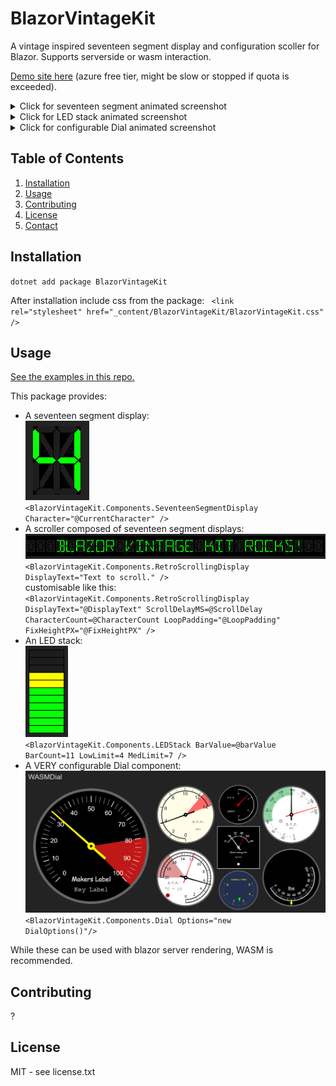 # BlazorVintageKit

A vintage inspired seventeen segment display and configuration scoller for Blazor. Supports serverside or wasm interaction.

<a href="https://blazorvintagekit-gjefahhff5dng7dg.uksouth-01.azurewebsites.net/">Demo site here</a> (azure free tier, might be slow or stopped if quota is exceeded).

<details>
  <summary>Click for seventeen segment animated screenshot</summary>
  <p> <img src="media/BVKSS.gif" alt="Seventeen Segment Scroller animation" /> </p>
</details>
<details>
  <summary>Click for LED stack animated screenshot</summary>
  <p> <img src="media/BVKLS.gif" alt="LED Stack animation" /> </p>
</details>
<details>
  <summary>Click for configurable Dial animated screenshot</summary>
  <p> <img src="media/BVKDial.gif" alt="Dial animation" /> </p>
</details>

## Table of Contents

1. [Installation](#installation)
2. [Usage](#usage)
3. [Contributing](#contributing)
4. [License](#license)
5. [Contact](#contact)

## Installation

<code>dotnet add package BlazorVintageKit</code>

After installation include css from the package:
<code> &lt;link rel="stylesheet" href="_content/BlazorVintageKit/BlazorVintageKit.css" /> </code>

## Usage
[See the examples in this repo.](https://github.com/BrettLaw/BlazorVintageKit/tree/dev/src/Examples/Examples.Client/Pages)

This package provides:

* A seventeen segment display:<br>
	<img src="media/SeventeenSegment.png" alt="Seventeen Segment Display" /><br>
	<code><BlazorVintageKit.Components.SeventeenSegmentDisplay Character="@CurrentCharacter" /></code>
* A scroller composed of seventeen segment displays:
	<img src="media/Scroller.png" alt="Seventeen Segment Scroller" /><br>
	<code><BlazorVintageKit.Components.RetroScrollingDisplay DisplayText="Text to scroll." /></code><br>
	customisable like this:<br>
	<code><BlazorVintageKit.Components.RetroScrollingDisplay DisplayText="@DisplayText" ScrollDelayMS=@ScrollDelay CharacterCount=@CharacterCount LoopPadding="@LoopPadding" FixHeightPX="@FixHeightPX" /></code>
* An LED stack:<br>
	<img src="media/LEDStack.png" alt="LED Stack" /><br>
	<code><BlazorVintageKit.Components.LEDStack BarValue=@barValue BarCount=11 LowLimit=4 MedLimit=7 /></code>
* A VERY configurable Dial component:<br>
	<img src="media/Dial.png" alt="Dial" /><br>
	<code><BlazorVintageKit.Components.Dial Options="new DialOptions()"/></code>
	
While these can be used with blazor server rendering, WASM is recommended.	

## Contributing
?

## License
MIT - see license.txt


